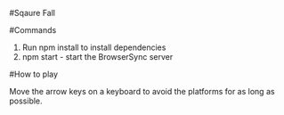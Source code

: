 #Sqaure Fall

#Commands

1. Run npm install to install dependencies
2. npm start - start the BrowserSync server

#How to play

Move the arrow keys on a keyboard to avoid the platforms for as long as possible.

